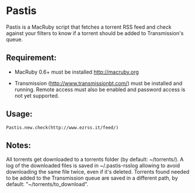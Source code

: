 # Pastis

Pastis is a MacRuby script that fetches a torrent RSS feed and check against 
your filters to know if a torrent should be added to Transmission's queue.

## Requirement:

* MacRuby 0.6+ must be installed http://macruby.org

* Transmission (http://www.transmissionbt.com/) must be installed and running.
Remote access must also be enabled and password access is not yet supported.

## Usage:
    Pastis.new.check(http://www.ezrss.it/feed/)

## Notes:

All torrents get downloaded to a torrents folder (by default: ~/torrents/).
A log of the downloaded files is saved in ~/.pastis-rsslog allowing to avoid
downloading the same file twice, even if it's deleted.
Torrents found needed to be added to the Transmission queue are saved in a different
path, by default: "~/torrents/to\_download".